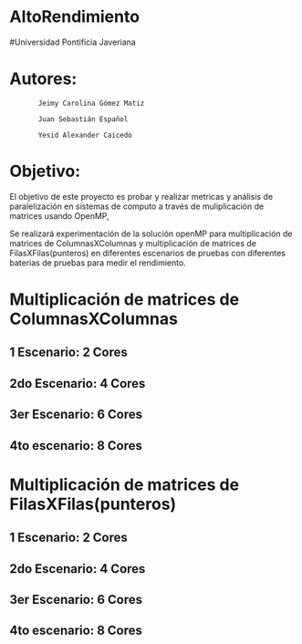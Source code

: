 # AltoRendimiento
#Universidad Pontificia Javeriana

# Autores: 

           Jeimy Carolina Gómez Matiz

           Juan Sebastián Español
           
           Yesid Alexander Caicedo
           

# Objetivo: 


El objetivo de este proyecto es probar y realizar metricas y análisis de paralelización en sistemas de computo a través de muliplicación de matrices usando OpenMP,

Se realizará experimentación de la solución openMP para multiplicación de matrices de ColumnasXColumnas y multiplicación de matrices de FilasXFilas(punteros) en diferentes escenarios de pruebas con diferentes baterias de pruebas  para medir el rendimiento.

# Multiplicación de matrices de ColumnasXColumnas

## 1 Escenario: 2 Cores

## 2do Escenario:  4 Cores

## 3er Escenario: 6 Cores

## 4to escenario: 8 Cores

# Multiplicación de matrices de FilasXFilas(punteros) 

## 1 Escenario: 2 Cores

## 2do Escenario:  4 Cores

## 3er Escenario: 6 Cores

## 4to escenario: 8 Cores

